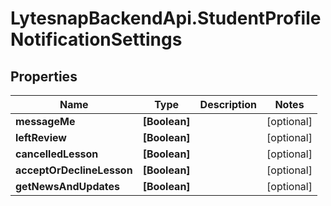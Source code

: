 # LytesnapBackendApi.StudentProfileNotificationSettings

## Properties

Name | Type | Description | Notes
------------ | ------------- | ------------- | -------------
**messageMe** | **[Boolean]** |  | [optional] 
**leftReview** | **[Boolean]** |  | [optional] 
**cancelledLesson** | **[Boolean]** |  | [optional] 
**acceptOrDeclineLesson** | **[Boolean]** |  | [optional] 
**getNewsAndUpdates** | **[Boolean]** |  | [optional] 


